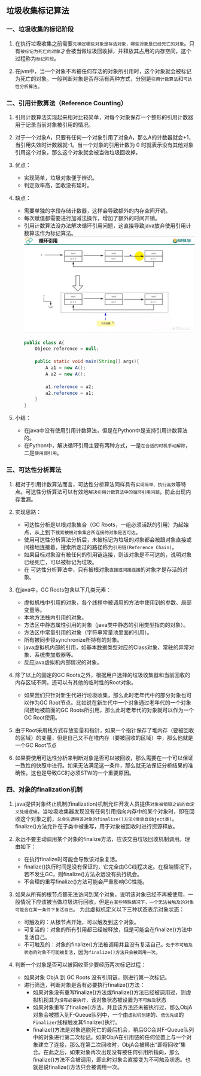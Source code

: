 ## 垃圾收集标记算法

### 一、垃圾收集的标记阶段

1. 在执行垃圾收集之前需要`先确定哪些对象是存活对象，哪些对象是已经死亡的对象`。只有`被标记为死亡的对象`才会被当做垃圾回收掉，并释放其占用的内存空间，这个过程称为`标记阶段`。

2. 在jvm中，当一个对象不再被任何存活的对象所引用时，这个对象就会被标记为死亡的对象。一般判断对象是否存活有两种方式，分别是`引用计数算法`和`可达性分析算法`。

### 二、引用计数算法（Reference Counting）

1. 引用计数算法实现起来相对比较简单，对每个对象保存一个整形的引用计数器用于记录当前对象被引用的情况。

2. 对于一个对象A，只要有任何一个对象引用了对象A，那么A的计数器就会+1，当引用失效时计数器就-1。当一个对象的引用计数为 0 时就表示没有其他对象引用这个对象，那么这个对象就会被当做垃圾回收掉。

3. 优点：
    - 实现简单，垃圾对象便于辨识。
    - 判定效率高，回收没有延时。

4. 缺点：
    - 需要单独的字段存储计数器，这样会导致额外的内存空间开销。
    - 每次赋值都需要进行加减法操作，增加了额外的时间开销。
    - 引用计数算法没办法解决循环引用问题，这直接导致java放弃使用引用计数算法作为标记算法。![循环引用](./img/循环引用.jpg)
        ```java
        public class A{
            Objece reference = null;
            
            public static void main(String[] args){
                A a1 = new A();
                A a2 = new A();

                a1.reference = a2;
                a2.reference = a1;
            }
        } 
        ```
5. 小结：
    - 在java中没有使用引用计数算法，但是在Python中是支持引用计数算法的。
    - 在Python中，解决循环引用主要有两种方式，一是`在合适的时机手动解除`，二是`使用弱引用`。

### 三、可达性分析算法

1. 相对于引用计数算法而言，可达性分析算法同样具有`实现简单、执行高效`等特点。可达性分析算法可以有效地`解决引用计数算法中的循环引用问题`，防止出现内存泄漏。

2. 实现思路：
    - 可达性分析是以根对象集合（GC Roots，一组必须活跃的引用）为起始点，从上到下`搜索被根对象集合所连接的对象是否可达`。
    - 使用可达性分析算法分析后，未被标记为垃圾的对象都会被跟对象直接或间接地连接着，搜索所走过的路径称为`引用链(Reference Chain)`。
    - 如果目标对象没有被任何的引用链连接，则该对象是不可达的，说明对象已经死亡，可以被标记为垃圾。
    - 在 可达性分析算法中，只有被根对象`直接或间接连接`的对象才是存活的对象。

3. 在java中，GC Roots包含以下几类元素：
    - 虚拟机栈中引用的对象，各个线程中被调用的方法中使用到的参数、局部变量等。
    - 本地方法栈内引用的对象。
    - 方法区中静态属性引用的对象（java类中静态的引用类型指向的对象）。
    - 方法区中常量引用的对象（字符串常量池里面的引用）。
    - 所有被同步锁synchronize所持有的对象。
    - java虚拟机内部的引用，如基本数据类型对应的Class对象、常驻的异常对象、系统类加载器等。
    - 反应java虚拟机内部情况的对象。

4. 除了以上的固定的GC Roots之外，根据用户选择的垃圾收集器和当前回收的内存区域不同，还可以有其他的临时性的Root对象。
    - 如果我们只针对新生代进行垃圾收集，那么此时老年代中的部分对象也可以作为GC Root节点。比如说在新生代中一个对象通过老年代的一个对象间接地被前面的GC Roots所引用，那么此时老年代的对象就可以作为一个GC Root使用。

5. 由于Root采用栈方式存放变量和指针，如果一个指针保存了堆内存（要被回收的区域）的变量，但是自己又不在堆内存（要被回收的区域）中，那么他就是一个GC Root节点

6. 如果要使用可达性分析来判断对象是否可以被回收，那么需要在一个可以保证一致性的快照中进行。如果无法满足这一条件，那么就无法保证分析结果的准确性。这也是导致GC时必须STW的一个重要原因。

### 四、对象的finalization机制

1. java提供对象终止机制(finalization)机制允许开发人员提供`对象被销毁之前的自定义处理逻辑`。当垃圾收集器发现没有任何引用指向内存中的某个对象时，即在回收这个对象之前，`总会先调用该对象的finalize()方法(继承自Object类)`。finalize()方法允许在子类中被重写，用于对象被回收时进行资源释放。

2. 永远不要主动调用某个对象的finalize方法，应该交由垃圾回收机制调用。理由如下：
    - 在执行finalize时可能会导致该对象复活。
    - finalize()执行时间是没有保证的，它完全由GC线程决定。在极端情况下，若不发生GC，则finalize()方法永远没有执行机会。
    - 不合理的重写finalize()方法可能会严重影响GC性能。

3. 如果从所有的根节点都无法访问到某个对象，说明该对象已经不再被使用，一般情况下应该被当做垃圾进行回收，但是`在某些特殊情况下，一个无法被触及的对象可能会在某一条件下复活自己`。 为此虚拟机定义以下三种状态表示对象状态：
    - 可触及的：从根节点开始，可以触及到这个对象。
    - 可复活的：对象的所有引用都已经被释放，但是可能会在finalize()方法中复活自己。
    - 不可触及的：对象的finalize()方法被调用并且没有复活自己。`处于不可触及状态的对象不可能被复活`，因为`finalize()方法只会被调用一次`。

4. 判断一个对象是否可以被回收至少要经历两次标记过程：
    - 如果对象 ObjA 到 GC Roots 没有引用链，则进行第一次标记。
    - 进行筛选，判断对象是否有必要执行finalize()方法：
        - 如果对象没有重写finalize()方法或finalize()方法已经被调用过，则虚拟机视其为`没有必要执行`，该对象状态被设置为`不可触及`状态
        - 如果对象重写了finalize()方法，并且该方法还未被执行过，那么ObjA对象会被插入到F-Queue队列中，一个由`虚拟机创建`的、`低优先级`的`Finalizer`线程触发其finalize()执行。
        - finalize()方法是对象逃脱死亡的最后机会，稍后GC会对F-Queue队列中的对象进行第二次标记。如果ObjA在引用链的任何位置上与一个对象建立了连接，那么在第二次回收时，ObjA会被移出“即将回收”集合。在此之后，如果对象再次出现没有被任何引用所指向，那么finalize()方法不会被调用，即此时对象会直接变为不可触及状态。也就是说finalize()方法只会被调用一次。